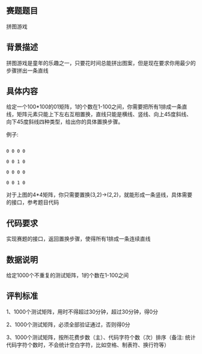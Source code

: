 ## 赛题题目
拼图游戏

## 背景描述
拼图游戏是童年的乐趣之一，只要花时间总能拼出图案，但是现在要求你用最少的步骤拼出一条直线

## 具体内容
给定一个100*100的01矩阵，1的个数在1-100之间，你需要把所有1排成一条直线，矩阵元素只能上下左右互相置换，直线只能是横线、竖线、向上45度斜线、向下45度斜线四种类型，给出你的具体置换步骤。


例子:
```

0 0 0 0

0 0 1 0

0 0 0 0

0 0 1 0
```

对于上图的4*4矩阵，你只需要置换(3,2)->(2,2)，就能形成一条竖线，具体需要的接口，参考题目代码

## 代码要求
实现赛题的接口，返回置换步骤，使得所有1排成一条连续直线

## 数据说明
给定1000个不重复的测试矩阵，1的个数在1-100之间

## 评判标准
1、1000个测试矩阵，用时不得超过30分钟，超过30分钟，得0分

2、1000个测试矩阵，必须全部验证通过，否则得0分

3、1000个测试矩阵，按所花费步数（主）、代码字符个数（次）排序（备注: 统计代码字符个数时，不会统计空白字符，比如空格、制表符、换行符等）
